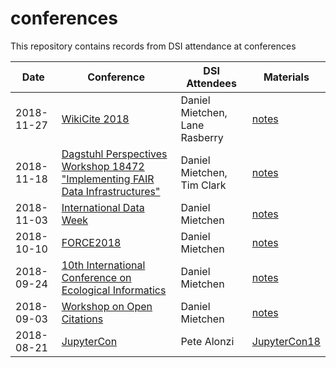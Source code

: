 # conferences
This repository contains records from DSI attendance at conferences

Date|Conference|DSI Attendees|Materials
-|-|-|-
2018-11-27|[WikiCite 2018](https://meta.wikimedia.org/wiki/WikiCite_2018)|Daniel Mietchen, Lane Rasberry|[notes](https://github.com/Daniel-Mietchen/events/issues/201)
2018-11-18|[Dagstuhl Perspectives Workshop 18472 "Implementing FAIR Data Infrastructures"](https://www.dagstuhl.de/en/program/calendar/semhp/?semnr=18472)|Daniel Mietchen, Tim Clark|[notes](https://github.com/Daniel-Mietchen/events/issues/414)
2018-11-03|[International Data Week](https://github.com/Daniel-Mietchen/events/blob/master/International-Data-Week-2018.md)|Daniel Mietchen|[notes](https://github.com/Daniel-Mietchen/events/issues/211)
2018-10-10|[FORCE2018](https://force2018.sched.com/)|Daniel Mietchen|[notes](https://github.com/Daniel-Mietchen/events/blob/master/FORCE-2018.md)
2018-09-24|[10th International Conference on Ecological Informatics](https://icei2018.uni-jena.de/)|Daniel Mietchen|[notes](https://github.com/Daniel-Mietchen/events/issues/338)
2018-09-03|[Workshop on Open Citations](https://workshop-oc.github.io/)|Daniel Mietchen|[notes](https://github.com/Daniel-Mietchen/events/issues/394)
2018-08-21|[JupyterCon](https://conferences.oreilly.com/jupyter/jup-ny)|Pete Alonzi|[JupyterCon18](https://github.com/UVA-DSI/conferences/tree/master/JupyterCon18)
